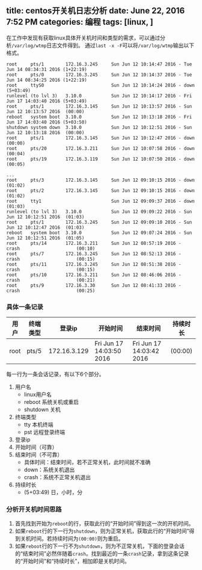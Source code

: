 title: centos开关机日志分析
date: June 22, 2016 7:52 PM
categories: 编程
tags: [linux, ]
----

在工作中发现有获取linux具体开关机时间和类型的需求，可以通过分析`/var/log/wtmp`日志文件得到。
通过`last -x -F`可以将`/var/log/wtmp`输出以下格式。


<!--more-->
```
root     pts/1        172.16.3.245     Sun Jun 12 10:14:47 2016 - Tue Jun 14 08:34:31 2016 (1+22:19)   
root     pts/0        172.16.3.245     Sun Jun 12 10:14:37 2016 - Tue Jun 14 08:34:25 2016 (1+22:19)   
root     ttyS0                         Sun Jun 12 10:14:24 2016 - down                     (5+03:49)   
runlevel (to lvl 3)   3.10.0           Sun Jun 12 10:14:17 2016 - Fri Jun 17 14:03:40 2016 (5+03:49)   
root     pts/1        172.16.3.145     Sun Jun 12 10:13:57 2016 - Sun Jun 12 10:13:57 2016  (00:00)    
reboot   system boot  3.10.0           Sun Jun 12 10:13:18 2016 - Fri Jun 17 14:03:40 2016 (5+03:50)   
shutdown system down  3.10.0           Sun Jun 12 10:12:51 2016 - Sun Jun 12 10:13:18 2016  (00:00)    
root     pts/1        172.16.3.145     Sun Jun 12 10:12:47 2016 - down                      (00:00)    
root     pts/20       172.16.3.211     Sun Jun 12 10:07:58 2016 - down                      (00:04)    
root     pts/19       172.16.3.119     Sun Jun 12 10:07:50 2016 - down                      (00:05)    

...
root     pts/3        172.16.3.145     Sun Jun 12 09:10:15 2016 - down                      (01:02)    
root     pts/2        172.16.3.145     Sun Jun 12 09:10:15 2016 - down                      (01:02)    
root     tty1                          Sun Jun 12 09:09:37 2016 - down                      (01:03)    
runlevel (to lvl 3)   3.10.0           Sun Jun 12 09:09:22 2016 - Sun Jun 12 10:12:51 2016  (01:03)    
root     pts/1        172.16.3.245     Sun Jun 12 09:09:10 2016 - Sun Jun 12 10:12:47 2016  (01:03)    
reboot   system boot  3.10.0           Sun Jun 12 09:07:24 2016 - Sun Jun 12 10:12:51 2016  (01:05)    
root     pts/14       172.16.3.211     Sun Jun 12 08:57:19 2016 - crash                     (00:10)    
root     pts/7        172.16.3.245     Sun Jun 12 08:52:13 2016 - crash                     (00:15)    
root     pts/11       172.16.3.245     Sun Jun 12 08:51:38 2016 - crash                     (00:15)    
root     pts/10       172.16.3.211     Sun Jun 12 08:46:06 2016 - crash                     (00:21)    
root     pts/9        172.16.3.30      Sun Jun 12 08:41:33 2016 - crash                     (00:25)       
```

### 具体一条记录

| 用户 | 终端类型 | 登录ip | 开始时间 | 结束时间 | 持续时长 |
|-----|----|----|----|----|----|
|root     |pts/5        |172.16.3.129     |Fri Jun 17 14:03:50 2016 |Fri Jun 17 14:03:42 2016  |(00:00) |

每一行为一条会话记录，有以下6个部分。
1. 用户名
	- linux用户名
	- reboot 系统关机或重启
	- shutdown 关机
2. 终端类型
	- tty 本机终端
	- pst 远程登录终端
3. 登录ip
4. 开始时间（可靠）
5. 结束时间（不可靠）
	- 具体时间：结束时间，若不正常关机，此时间就不准确
	- down：系统关机退出
	- crash：系统不正常关机退出
6. 持续时长
	- (5+03:49) 日，小时，分

### 分析开关机时间思路
1. 首先找到开始为`reboot`的行，获取此行的“开始时间”得到这一次的开机时间。
2. 如果`reboot`行的下一行为`shutdown`，则为正常关机，获取此行的“开始时间”得到关机时间。若持续时间为`(00:00)`则为重启。
3. 如果`reboot`行的下一行不为`shutdown`，则为不正常关机，下面的登录会话的“结束时间”必然伴随着`crash`。找到最近的一条`crash`记录，拿到这条记录的“开始时间”和“持续时长”，相加即是关机时间。



